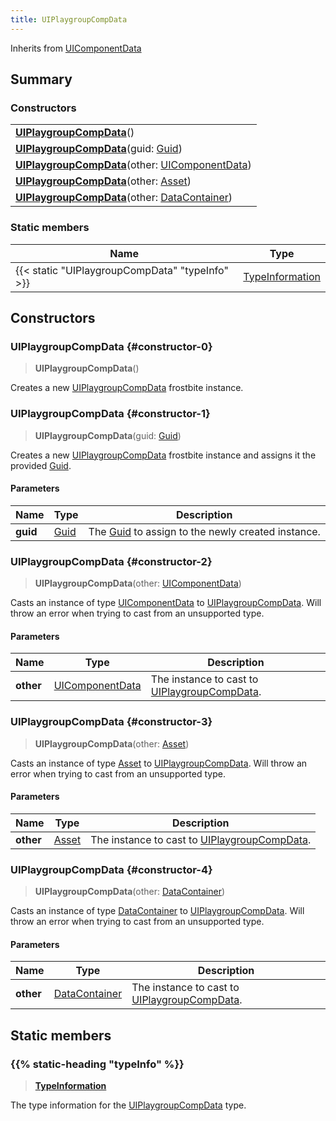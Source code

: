 ```yaml
---
title: UIPlaygroupCompData
---
```


Inherits from [UIComponentData](/vext/ref/fb/uicomponentdata)

## Summary

### Constructors

|  |
| --- |
| **[UIPlaygroupCompData](#constructor-0)**() |
| **[UIPlaygroupCompData](#constructor-1)**(guid: [Guid](/vext/ref/shared/type/guid)) |
| **[UIPlaygroupCompData](#constructor-2)**(other: [UIComponentData](/vext/ref/fb/uicomponentdata)) |
| **[UIPlaygroupCompData](#constructor-3)**(other: [Asset](/vext/ref/fb/asset)) |
| **[UIPlaygroupCompData](#constructor-4)**(other: [DataContainer](/vext/ref/shared/type/datacontainer)) |

### Static members

| Name | Type |
| ---- | ---- |
| {{< static "UIPlaygroupCompData" "typeInfo" >}} | [TypeInformation](/vext/ref/shared/type/typeinformation) |

## Constructors

### UIPlaygroupCompData {#constructor-0}

> **UIPlaygroupCompData**()

Creates a new [UIPlaygroupCompData](/vext/ref/fb/uiplaygroupcompdata) frostbite instance.

### UIPlaygroupCompData {#constructor-1}

> **UIPlaygroupCompData**(guid: [Guid](/vext/ref/shared/type/guid))

Creates a new [UIPlaygroupCompData](/vext/ref/fb/uiplaygroupcompdata) frostbite instance and assigns it the provided [Guid](/vext/ref/shared/type/guid).

#### Parameters

| Name | Type | Description |
| ---- | ---- | ----------- |
| **guid** | [Guid](/vext/ref/shared/type/guid) | The [Guid](/vext/ref/shared/type/guid) to assign to the newly created instance. |

### UIPlaygroupCompData {#constructor-2}

> **UIPlaygroupCompData**(other: [UIComponentData](/vext/ref/fb/uicomponentdata))

Casts an instance of type [UIComponentData](/vext/ref/fb/uicomponentdata) to [UIPlaygroupCompData](/vext/ref/fb/uiplaygroupcompdata). Will throw an error when trying to cast from an unsupported type.

#### Parameters

| Name | Type | Description |
| ---- | ---- | ----------- |
| **other** | [UIComponentData](/vext/ref/fb/uicomponentdata) | The instance to cast to [UIPlaygroupCompData](/vext/ref/fb/uiplaygroupcompdata). |

### UIPlaygroupCompData {#constructor-3}

> **UIPlaygroupCompData**(other: [Asset](/vext/ref/fb/asset))

Casts an instance of type [Asset](/vext/ref/fb/asset) to [UIPlaygroupCompData](/vext/ref/fb/uiplaygroupcompdata). Will throw an error when trying to cast from an unsupported type.

#### Parameters

| Name | Type | Description |
| ---- | ---- | ----------- |
| **other** | [Asset](/vext/ref/fb/asset) | The instance to cast to [UIPlaygroupCompData](/vext/ref/fb/uiplaygroupcompdata). |

### UIPlaygroupCompData {#constructor-4}

> **UIPlaygroupCompData**(other: [DataContainer](/vext/ref/shared/type/datacontainer))

Casts an instance of type [DataContainer](/vext/ref/shared/type/datacontainer) to [UIPlaygroupCompData](/vext/ref/fb/uiplaygroupcompdata). Will throw an error when trying to cast from an unsupported type.

#### Parameters

| Name | Type | Description |
| ---- | ---- | ----------- |
| **other** | [DataContainer](/vext/ref/shared/type/datacontainer) | The instance to cast to [UIPlaygroupCompData](/vext/ref/fb/uiplaygroupcompdata). |

## Static members

### {{% static-heading "typeInfo" %}}

> **[TypeInformation](/vext/ref/shared/type/typeinformation)**

The type information for the [UIPlaygroupCompData](/vext/ref/fb/uiplaygroupcompdata) type.

